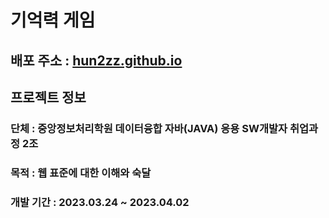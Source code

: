 # 기억력 게임

## 배포 주소 : [hun2zz.github.io](https://hun2zz.github.io)

## 프로젝트 정보

### 단체 : 중앙정보처리학원 데이터융합 자바(JAVA) 응용 SW개발자 취업과정 2조

### 목적 : 웹 표준에 대한 이해와 숙달

### 개발 기간 : 2023.03.24 ~ 2023.04.02

<!-- # 기억력 게임

3조 : [김수빈,진상훈,김은지,김한솔]

## 게임 규칙  📌

---

> 1.  상단 부분 순서가 나오는 부분이 PC일 때, Pc의 출력순서를 기억한다.
>
> 2.  상단 부분이 플레이어로 바뀌면 PC의 출력 순서대로 클릭한다.
>
> 3.  단계를 클리어시마다 PC의 출력 순서가 1개씩 늘어난다.
>
> 4.  순서가 틀릴 시 게임 종료

## 게임판 사이즈  📌

---

> 1.  3 \* 3 사이즈로 시작된다. -->
